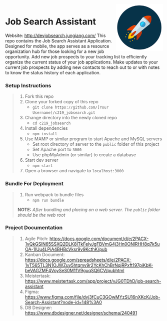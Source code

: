 <img align="right" width="150" src="/public/dist/rocket.png">

# Job Search Assistant

Website: http://devjobsearch.jungiang.com/
This repo contains the Job Search Assistant Application. Designed for mobile, the app serves as a resource organization hub for those looking for a new job opportunity. Add new job prospects to your tracking list to efficiently organize the current status of your job applications. Make updates to your current job prospects by adding new contacts to reach out to or with notes to know the status history of each application. 

### Setup Instructions

> 1. Fork this repo
> 1. Clone your forked copy of this repo
>    - `git clone https://github.com/[Your Username]/c219_jobsearch.git`
> 1. Change directory into the newly cloned repo
>    - `cd c219_jobsearch`
> 1. Install dependencies 
>    - `npm install`
> 1. Use MAMP or similar program to start Apache and MySQL servers
>    - Set root directory of server to the `public` folder of this project
>    - Set Apache port to `3000`
>    - Use phpMyAdmin (or similar) to create a database
> 1. Start dev server
>    - `npm start`
> 1. Open a browser and navigate to `localhost:3000`

### Bundle For Deployment

> 1. Run webpack to bundle files
>    - `npm run bundle`
> 
> **NOTE:** *After bundling and placing on a web server. The `public` folder should be the web root*

### Project Documentation

> 1. Agile Pitch: https://docs.google.com/document/d/e/2PACX-1vQkGSIN65SSXQ2DLK8ITkFelyJgFBVmG4j3Hn0ONlRHH8q7k5uOA-1IUu4LPiA4BHBcVksr9v9KcthK/pub
> 1. Kanban Document: https://docs.google.com/spreadsheets/d/e/2PACX-1vT565TL3N1OJWZuv5htqmv9r2YcKhChBrNqjRPxft197piKbK-beVAGZMF4VoySeS0M11V9guqSQ6CV/pubhtml
> 1. Meistertask: https://www.meistertask.com/app/project/vJG0TDhD/job-search-assistant
> 1. Figma: https://www.figma.com/file/dvj3fCuC3GOwMYzSU16nXKcK/Job-Search-Assistant?node-id=148%3A0
> 1. DB Designer: https://www.dbdesigner.net/designer/schema/240491